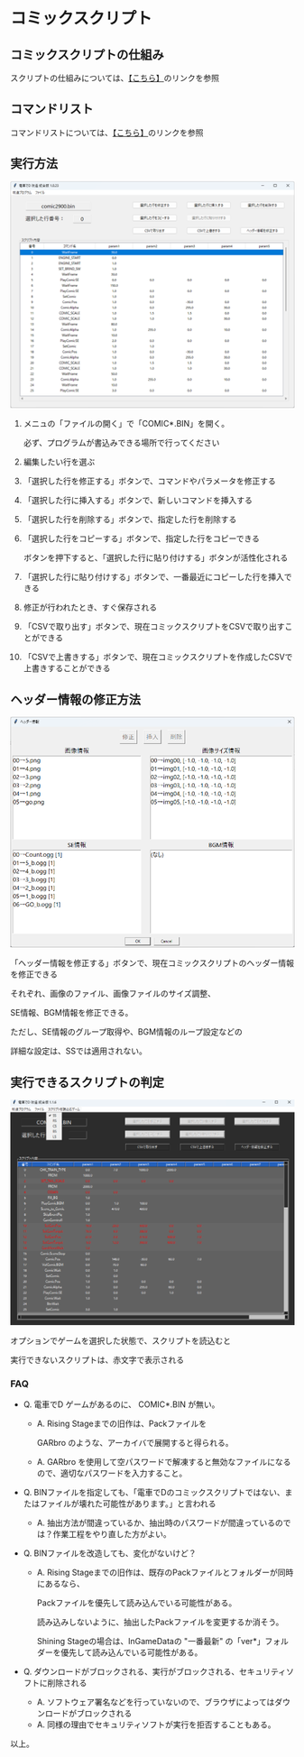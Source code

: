 # コミックスクリプト

## コミックスクリプトの仕組み

スクリプトの仕組みについては、[【こちら】](/program/comicscript/script.md)のリンクを参照

## コマンドリスト

コマンドリストについては、[【こちら】](https://khttemp.github.io/dendData/comicscript/cmdList.html)のリンクを参照

## 実行方法

![title](image/title.png)

1. メニュの「ファイルの開く」で「COMIC*.BIN」を開く。

    必ず、プログラムが書込みできる場所で行ってください

2. 編集したい行を選ぶ

3. 「選択した行を修正する」ボタンで、コマンドやパラメータを修正する

4. 「選択した行に挿入する」ボタンで、新しいコマンドを挿入する

5. 「選択した行を削除する」ボタンで、指定した行を削除する

6. 「選択した行をコピーする」ボタンで、指定した行をコピーできる

    ボタンを押下すると、「選択した行に貼り付けする」ボタンが活性化される

7. 「選択した行に貼り付けする」ボタンで、一番最近にコピーした行を挿入できる

8. 修正が行われたとき、すぐ保存される

9. 「CSVで取り出す」ボタンで、現在コミックスクリプトをCSVで取り出すことができる

10. 「CSVで上書きする」ボタンで、現在コミックスクリプトを作成したCSVで上書きすることができる

## ヘッダー情報の修正方法

![header](image/header.png)

「ヘッダー情報を修正する」ボタンで、現在コミックスクリプトのヘッダー情報を修正できる

それぞれ、画像のファイル、画像ファイルのサイズ調整、

SE情報、BGM情報を修正できる。

ただし、SE情報のグループ取得や、BGM情報のループ設定などの

詳細な設定は、SSでは適用されない。


## 実行できるスクリプトの判定

![detectGame](image/detectGame.png)

オプションでゲームを選択した状態で、スクリプトを読込むと

実行できないスクリプトは、赤文字で表示される


### FAQ


* Q. 電車でD ゲームがあるのに、 COMIC*.BIN が無い。 
  
  * A. Rising Stageまでの旧作は、Packファイルを

    GARbro のような、アーカイバで展開すると得られる。

  * A. GARbro を使用して空パスワードで解凍すると無効なファイルになるので、適切なパスワードを入力すること。


* Q. BINファイルを指定しても、「電車でDのコミックスクリプトではない、またはファイルが壊れた可能性があります。」と言われる

  * A. 抽出方法が間違っているか、抽出時のパスワードが間違っているのでは？作業工程をやり直した方がよい。

* Q. BINファイルを改造しても、変化がないけど？

  * A. Rising Stageまでの旧作は、既存のPackファイルとフォルダーが同時にあるなら、

    Packファイルを優先して読み込んでいる可能性がある。

    読み込みしないように、抽出したPackファイルを変更するか消そう。

    Shining Stageの場合は、InGameDataの "一番最新" の「ver*」フォルダーを優先して読み込んでいる可能性がある。

* Q. ダウンロードがブロックされる、実行がブロックされる、セキュリティソフトに削除される

  * A. ソフトウェア署名などを行っていないので、ブラウザによってはダウンロードがブロックされる
  * A. 同様の理由でセキュリティソフトが実行を拒否することもある。

以上。